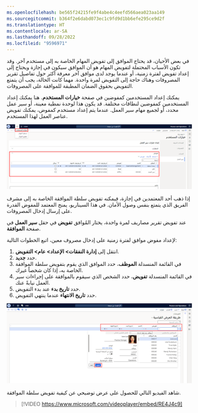 ```yaml
---
ms.openlocfilehash: be565f24215fe9f4abe4c4eefd566aea023aa149
ms.sourcegitcommit: b364f2e6dabd073ec1c9fd9d1bb6efe295ce9d2f
ms.translationtype: HT
ms.contentlocale: ar-SA
ms.lasthandoff: 09/28/2022
ms.locfileid: "9596971"
---
```

في بعض الأحيان، قد يحتاج الموافق إلى تفويض المهام الخاصة به إلى مستخدم آخر. وقد تكون الأسباب المحتملة لتفويض المهام هو أن الموافق سيكون في إجازة ويحتاج إلى إعداد تفويض لفترة زمنية، أو عندما يوجد لدى موافق آخر معرفة أكثر حول تفاصيل تقرير المصروفات وهناك حاجة إلى التفويض لمرة واحدة. مهما كانت الحالة، يجب أن يتمتع التفويض بحقوق الضمان المطبقة للموافقة على المصروفات.

يمكنك إعداد المستخدمين كمفوضين في صفحة **خيارات المستخدم**. هنا يمكنك إعداد المستخدمين كمفوضين لنطاقات مختلفة. قد يكون هذا لوحدة نمطية معينة، أو سير عمل محدد، أو لجميع مهام سير العمل. عندما يتم إعداد مستخدم كمفوض، يمكنك تفويض عناصر العمل لهذا المستخدم. 

![لقطة شاشة لصفحة خيارات المستخدم وعلامة التبويب السريعة إعداد خيارات سير العمل.](../media/delegate.png)

إذا ذهب أحد المعتمدين في إجازة، فيمكنه تفويض سلطة الموافقة الخاصة به إلى مشرف الفريق الذي يتمتع بنفس وصول الأمان. في هذا السيناريو، يمنح المعتمد للمفوض القدرة على إرسال إدخال المصروفات. 

عند تفويض تقرير مصاريف لمرة واحدة، يختار المُوافق **تفويض** في حقل **سير العمل** في صفحة **الموافقة**.

لإعداد مفوض موافق لفترة زمنية على إدخال مصروف معين، اتبع الخطوات التالية:

1.  انتقل إلى **إدارة النفقات> الإعداد> عام> التفويض**.
2.  حدد **جديد**.
3.  في القائمة المنسدلة **الموظف**، حدد الموافق الذي يقوم بتفويض سلطة الموافقة الخاصة به، إذا كان شخصاً غيرك.
4.  في القائمة المنسدلة **تفويض**، حدد الشخص الذي سيقوم بالموافقة على إجراءات سير العمل نيابةً عنك.
5.  حدد **تاريخ بدء** عند بدء التفويض.
6.  حدد **تاريخ الانتهاء** عندما ينتهي التفويض.

![لقطة شاشة لصفحة تفويضات التمويل والعمليات.](../media/expense-delegate-ssm.png)

شاهد الفيديو التالي للحصول على عرض توضيحي عن كيفية تفويض سلطة الموافقة.
> [!VIDEO https://www.microsoft.com/videoplayer/embed/RE4J4c9]
